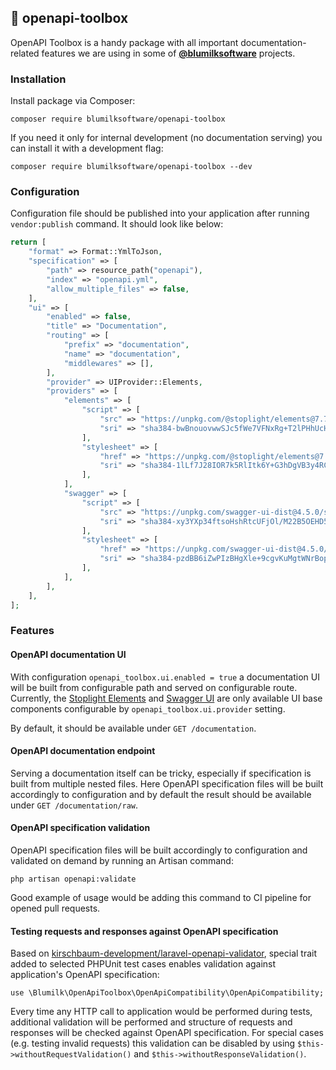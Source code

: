 ## 🧰 openapi-toolbox

OpenAPI Toolbox is a handy package with all important documentation-related features we are using in some of **[@blumilksoftware](https://github.com/blumilksoftware)** projects.

### Installation

Install package via Composer:

```
composer require blumilksoftware/openapi-toolbox
```

If you need it only for internal development (no documentation serving) you can install it with a development flag:

```
composer require blumilksoftware/openapi-toolbox --dev
```

### Configuration

Configuration file should be published into your application after running `vendor:publish` command. It should look like below:

```php
return [
    "format" => Format::YmlToJson,
    "specification" => [
        "path" => resource_path("openapi"),
        "index" => "openapi.yml",
        "allow_multiple_files" => false,
    ],
    "ui" => [
        "enabled" => false,
        "title" => "Documentation",
        "routing" => [
            "prefix" => "documentation",
            "name" => "documentation",
            "middlewares" => [],
        ],
        "provider" => UIProvider::Elements,
        "providers" => [
            "elements" => [
                "script" => [
                    "src" => "https://unpkg.com/@stoplight/elements@7.7.16/web-components.min.js",
                    "sri" => "sha384-bwBnouovwwSJc5fWe7VFNxRg+T2lPHhUcHIzdf7mFfqTZkYtM3T/ehzfEr8F02yY",
                ],
                "stylesheet" => [
                    "href" => "https://unpkg.com/@stoplight/elements@7.7.16/styles.min.css",
                    "sri" => "sha384-1lLf7J28IOR7k5RlItk6Y+G3hDgVB3y4RCgWNq6ZSwjYfvJXPtZAdW0uklsAZbGW",
                ],
            ],
            "swagger" => [
                "script" => [
                    "src" => "https://unpkg.com/swagger-ui-dist@4.5.0/swagger-ui-bundle.js",
                    "sri" => "sha384-xy3YXp34ftsoHshRtcUFjOl/M22B5OEHD5S9AjtVzQokz+BxNff8vNW08msKmH46",
                ],
                "stylesheet" => [
                    "href" => "https://unpkg.com/swagger-ui-dist@4.5.0/swagger-ui.css",
                    "sri" => "sha384-pzdBB6iZwPIzBHgXle+9cgvKuMgtWNrBopXkjrWnKCi3m4uJsPPdLQ4IPMqRDirS",
                ],
            ],
        ],
    ],
];
```

### Features

#### OpenAPI documentation UI

With configuration `openapi_toolbox.ui.enabled = true` a documentation UI will be built from configurable path and served on configurable route. Currently, the [Stoplight Elements](https://stoplight.io/open-source/elements) and [Swagger UI](https://swagger.io/tools/swagger-ui/) are only available UI base components configurable by `openapi_toolbox.ui.provider` setting.

By default, it should be available under `GET /documentation`.

#### OpenAPI documentation endpoint

Serving a documentation itself can be tricky, especially if specification is built from multiple nested files. Here OpenAPI specification files will be built accordingly to configuration and by default the result should be available under `GET /documentation/raw`.

#### OpenAPI specification validation

OpenAPI specification files will be built accordingly to configuration and validated on demand by running an Artisan command:

```
php artisan openapi:validate
```

Good example of usage would be adding this command to CI pipeline for opened pull requests.

#### Testing requests and responses against OpenAPI specification

Based on [kirschbaum-development/laravel-openapi-validator](https://github.com/kirschbaum-development/laravel-openapi-validator), special trait added to selected PHPUnit test cases enables validation against application's OpenAPI specification:

```
use \Blumilk\OpenApiToolbox\OpenApiCompatibility\OpenApiCompatibility;
```

Every time any HTTP call to application would be performed during tests, additional validation will be performed and structure of requests and responses will be checked against OpenAPI specification. For special cases (e.g. testing invalid requests) this validation can be disabled by using `$this->withoutRequestValidation()` and `$this->withoutResponseValidation()`.  

